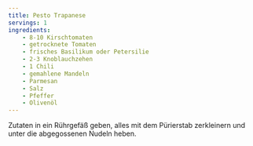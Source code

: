 ```yaml
---
title: Pesto Trapanese
servings: 1
ingredients:
    - 8-10 Kirschtomaten
    - getrocknete Tomaten
    - frisches Basilikum oder Petersilie
    - 2-3 Knoblauchzehen
    - 1 Chili
    - gemahlene Mandeln
    - Parmesan
    - Salz
    - Pfeffer
    - Olivenöl
---
```


Zutaten in ein Rührgefäß geben, alles mit dem Pürierstab zerkleinern und unter die abgegossenen Nudeln heben.
